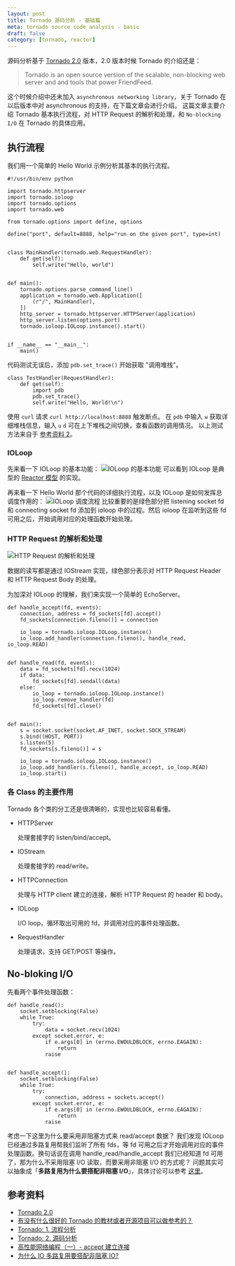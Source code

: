 ```yaml
---
layout: post
title: Tornado 源码分析 - 基础篇
meta: tornado source code analysis - basic
draft: false
category: [tornado, reactor]
---
```


源码分析基于 [Tornado 2.0](https://pypi.python.org/pypi/tornado/2.0) 版本，2.0 版本时候 Tornado 的介绍还是：

> Tornado is an open source version of the scalable, non-blocking web server and and tools that power FriendFeed.

这个时候介绍中还未加入 `asynchronous networking library`，关于 Tornado 在以后版本中对 asynchronous 的支持，在下篇文章会进行介绍。
这篇文章主要介绍 Tornado 基本执行流程，对 HTTP Request 的解析和处理，和 `No-blocking I/O` 在 Tornado 的具体应用。

## 执行流程

我们用一个简单的 Hello World 示例分析其基本的执行流程。

    #!/usr/bin/env python

    import tornado.httpserver
    import tornado.ioloop
    import tornado.options
    import tornado.web

    from tornado.options import define, options

    define("port", default=8888, help="run on the given port", type=int)


    class MainHandler(tornado.web.RequestHandler):
        def get(self):
            self.write("Hello, world")


    def main():
        tornado.options.parse_command_line()
        application = tornado.web.Application([
            (r"/", MainHandler),
        ])
        http_server = tornado.httpserver.HTTPServer(application)
        http_server.listen(options.port)
        tornado.ioloop.IOLoop.instance().start()


    if __name__ == "__main__":
        main()

代码测试无误后，添加 `pdb.set_trace()` 开始获取 "调用堆栈"。

    class TestHandler(RequestHandler):
        def get(self):
            import pdb
            pdb.set_trace()
            self.write("Hello, World!\n")

使用 `curl` 请求 `curl http://localhost:8888` 触发断点。
在 `pdb` 中输入 `w` 获取详细堆栈信息，输入 `u` `d` 可在上下堆栈之间切换，查看函数的调用情况。
以上测试方法来自于 [参考资料 2](http://blog.csdn.net/zhaoxia_guo/article/details/6921572)。

### IOLoop

先来看一下 IOLoop 的基本功能：
![IOLoop 的基本功能](/assets/images/tornado/ioloop.png)
可以看到 IOLoop 是典型的 [Reactor 模型](https://en.wikipedia.org/wiki/Reactor_pattern#Structure) 的实现。

再来看一下 Hello World 那个代码的详细执行流程，以及 IOLoop 是如何发挥总调度作用的：
![IOLoop 调度流程](/assets/images/tornado/ioloop-scheduler.png)
比较重要的是绿色部分把 listening socket fd 和 connecting socket fd 添加到 ioloop 中的过程。然后 ioloop 在监听到这些 fd 可用之后，开始调用对应的处理函数开始处理。

### HTTP Request 的解析和处理

![HTTP Request 的解析和处理](/assets/images/tornado/http-request-parser.png)

数据的读写都是通过 IOStream 实现，绿色部分表示对 HTTP Request Header 和 HTTP Request Body 的处理。

为加深对 IOLoop 的理解，我们来实现一个简单的 EchoServer。

    def handle_accept(fd, events):
        connection, address = fd_sockets[fd].accept()
        fd_sockets[connection.fileno()] = connection

        io_loop = tornado.ioloop.IOLoop.instance()
        io_loop.add_handler(connection.fileno(), handle_read, io_loop.READ)


    def handle_read(fd, events):
        data = fd_sockets[fd].recv(1024)
        if data:
            fd_sockets[fd].sendall(data)
        else:
            io_loop = tornado.ioloop.IOLoop.instance()
            io_loop.remove_handler(fd)
            fd_sockets[fd].close()


    def main():
        s = socket.socket(socket.AF_INET, socket.SOCK_STREAM)
        s.bind((HOST, PORT))
        s.listen(5)
        fd_sockets[s.fileno()] = s

        io_loop = tornado.ioloop.IOLoop.instance()
        io_loop.add_handler(s.fileno(), handle_accept, io_loop.READ)
        io_loop.start()

### 各 Class 的主要作用

Tornado 各个类的分工还是很清晰的，实现也比较容易看懂。

- HTTPServer

    处理套接字的 listen/bind/accept。

- IOStream

    处理套接字的 read/write。

- HTTPConnection

    处理与 HTTP client 建立的连接，解析 HTTP Request 的 header 和 body。

- IOLoop

    I/O loop，循环取出可用的 fd，并调用对应的事件处理函数。

- RequestHandler

    处理请求，支持 GET/POST 等操作。

## No-bloking I/O

先看两个事件处理函数：

    def handle_read():
        socket.setblocking(False)
        while True:
            try:
                data = socket.recv(1024)
            except socket.error, e:
                if e.args[0] in (errno.EWOULDBLOCK, errno.EAGAIN):
                    return
                raise


    def handle_accept():
        socket.setblocking(False)
        while True:
            try:
                connection, address = sockets.accept()
            except socket.error, e:
                if e.args[0] in (errno.EWOULDBLOCK, errno.EAGAIN):
                    return
                raise

考虑一下这里为什么要采用非阻塞方式来 read/accept 数据？
我们发现 IOLoop 已经通过多路复用帮我们监听了所有 fds，等 fd 可用之后才开始调用对应的事件处理函数。换句话说在调用 handle_read/handle_accept 我们已经知道 fd 可用了，那为什么不采用阻塞 I/O 读取，而要采用非阻塞 I/O 的方式呢？
问题其实可以抽象成「**多路复用为什么要搭配非阻塞 I/O**」，具体讨论可以参考 [这里](https://www.zhihu.com/question/37271342/answer/81607536)。

## 参考资料

* [Tornado 2.0](https://pypi.python.org/pypi/tornado/2.0)
* [有没有什么很好的 Tornado 的教材或者开源项目可以做参考的？](https://www.zhihu.com/question/19707966)
* [Tornado: 1. 流程分析](http://blog.csdn.net/zhaoxia_guo/article/details/6921572)
* [Tornado: 2. 源码分析](http://blog.csdn.net/zhaoxia_guo/article/details/6925811)
* [高性能网络编程（一）- accept 建立连接](http://blog.csdn.net/russell_tao/article/details/9111769)
* [为什么 IO 多路复用要搭配非阻塞 IO?](https://www.zhihu.com/question/37271342)